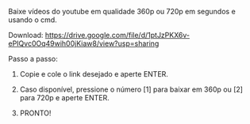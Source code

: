 Baixe vídeos do youtube em qualidade 360p ou 720p em segundos e usando o cmd.

Download: https://drive.google.com/file/d/1ptJzPKX6v-ePIQvc0Oq49wih00jKiaw8/view?usp=sharing

Passo a passo:
1. Copie e cole o link desejado e aperte ENTER.

2. Caso disponível, pressione o número [1] para baixar em 360p ou [2] para 720p e aperte ENTER.

3. PRONTO!

